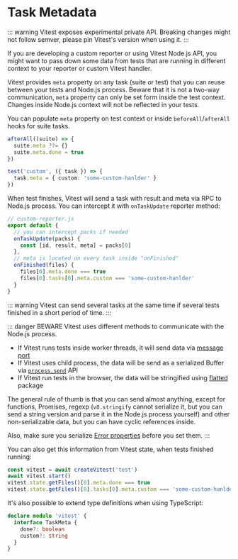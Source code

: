 # Task Metadata

::: warning
Vitest exposes experimental private API. Breaking changes might not follow semver, please pin Vitest's version when using it.
:::

If you are developing a custom reporter or using Vitest Node.js API, you might want to pass down some data from tests that are running in different context to your reporter or custom Vitest handler.

Vitest provides `meta` property on any task (suite or test) that you can reuse between your tests and Node.js process. Beware that it is not a two-way communication, `meta` property can only be set form inside the test context. Changes inside Node.js context will not be reflected in your tests.

You can populate `meta` property on test context or inside `beforeAll`/`afterAll` hooks for suite tasks.

```ts
afterAll((suite) => {
  suite.meta ??= {}
  suite.meta.done = true
})

test('custom', ({ task }) => {
  task.meta = { custom: 'some-custom-hanlder' }
})
```

When test finishes, Vitest will send a task with result and meta via RPC to Node.js process. You can intercept it with `onTaskUpdate` reporter method:

```ts
// custom-reporter.js
export default {
  // you can intercept packs if needed
  onTaskUpdate(packs) {
    const [id, result, meta] = packs[0]
  },
  // meta is located on every task inside "onFinished"
  onFinished(files) {
    files[0].meta.done === true
    files[0].tasks[0].meta.custom === 'some-custom-hanlder'
  }
}
```

::: warning
Vitest can send several tasks at the same time if several tests finished in a short period of time.
:::

::: danger BEWARE
Vitest uses different methods to communicate with the Node.js process.

- If Vitest runs tests inside worker threads, it will send data via [message port](https://developer.mozilla.org/en-US/docs/Web/API/MessagePort)
- If Vitest uses child process, the data will be send as a serialized Buffer via [`process.send`](https://nodejs.org/api/process.html#processsendmessage-sendhandle-options-callback) API
- If Vitest run tests in the browser, the data will be stringified using [flatted](https://www.npmjs.com/package/flatted) package

The general rule of thumb is that you can send almost anything, except for functions, Promises, regexp (`v8.stringify` cannot serialize it, but you can send a string version and parse it in the Node.js process yourself) and other non-serializable data, but you can have cyclic references inside.

Also, make sure you serialize [Error properties](https://developer.mozilla.org/en-US/docs/Web/API/Web_Workers_API/Structured_clone_algorithm#error_types) before you set them.
:::

You can also get this information from Vitest state, when tests finished running:

```ts
const vitest = await createVitest('test')
await vitest.start()
vitest.state.getFiles()[0].meta.done === true
vitest.state.getFiles()[0].tasks[0].meta.custom === 'some-custom-hanlder'
```

It's also possible to extend type definitions when using TypeScript:

```ts
declare module 'vitest' {
  interface TaskMeta {
    done?: boolean
    custom?: string
  }
}
```